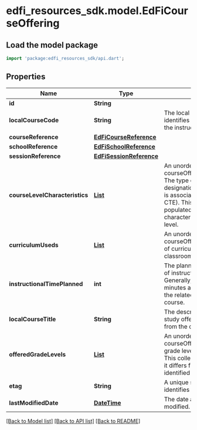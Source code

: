 # edfi_resources_sdk.model.EdFiCourseOffering

## Load the model package
```dart
import 'package:edfi_resources_sdk/api.dart';
```

## Properties
Name | Type | Description | Notes
------------ | ------------- | ------------- | -------------
**id** | **String** |  | [optional] 
**localCourseCode** | **String** | The local code assigned by the School that identifies the course offering provided for the instruction of students. | 
**courseReference** | [**EdFiCourseReference**](EdFiCourseReference.md) |  | 
**schoolReference** | [**EdFiSchoolReference**](EdFiSchoolReference.md) |  | 
**sessionReference** | [**EdFiSessionReference**](EdFiSessionReference.md) |  | 
**courseLevelCharacteristics** | [**List<EdFiCourseOfferingCourseLevelCharacteristic>**](EdFiCourseOfferingCourseLevelCharacteristic.md) | An unordered collection of courseOfferingCourseLevelCharacteristics. The type of specific program or designation with which the course offering is associated (e.g., AP, IB, Dual Credit, CTE). This collection should only be populated if it differs from the course level characteristics identified at the course level. | [optional] [default to const []]
**curriculumUseds** | [**List<EdFiCourseOfferingCurriculumUsed>**](EdFiCourseOfferingCurriculumUsed.md) | An unordered collection of courseOfferingCurriculumUseds. The type of curriculum used in an early learning classroom or group. | [optional] [default to const []]
**instructionalTimePlanned** | **int** | The planned total number of clock minutes of instruction for this course offering. Generally, this should be at least as many minutes as is required for completion by the related state- or district-defined course. | [optional] 
**localCourseTitle** | **String** | The descriptive name given to a course of study offered in the school, if different from the course title. | [optional] 
**offeredGradeLevels** | [**List<EdFiCourseOfferingOfferedGradeLevel>**](EdFiCourseOfferingOfferedGradeLevel.md) | An unordered collection of courseOfferingOfferedGradeLevels. The grade levels in which the course is offered. This collection should only be populated if it differs from the offered grade levels identified at the course level. | [optional] [default to const []]
**etag** | **String** | A unique system-generated value that identifies the version of the resource. | [optional] 
**lastModifiedDate** | [**DateTime**](DateTime.md) | The date and time the resource was last modified. | [optional] 

[[Back to Model list]](../README.md#documentation-for-models) [[Back to API list]](../README.md#documentation-for-api-endpoints) [[Back to README]](../README.md)


